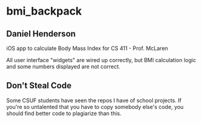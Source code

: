 # bmi_backpack
## Daniel Henderson

iOS app to calculate Body Mass Index
for CS 411 - Prof. McLaren

All user interface "widgets" are wired up correctly, but BMI calculation logic and some numbers displayed are not correct.

## Don't Steal Code
Some CSUF students have seen the repos I have of school projects. 
If you're so untalented that you have to copy somebody else's code, 
you should find better code to plagiarize than this.
